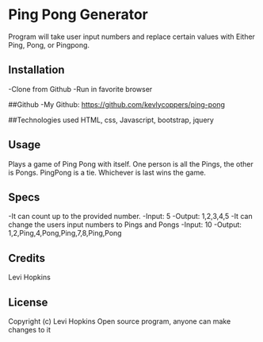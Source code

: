 # Ping Pong Generator

Program will take user input numbers and replace certain values with Either Ping, Pong, or Pingpong.

## Installation

-Clone from Github
-Run in favorite browser

##Github
-My Github: https://github.com/kevlycoppers/ping-pong


##Technologies used
HTML, css, Javascript, bootstrap, jquery

## Usage

Plays a game of Ping Pong with itself. One person is all the Pings, the other is Pongs. PingPong is a tie. Whichever is last wins the game.


## Specs
-It can count up to the provided number.
-Input: 5
-Output: 1,2,3,4,5
-It can change the users input numbers to Pings and Pongs
-Input: 10
-Output: 1,2,Ping,4,Pong,Ping,7,8,Ping,Pong

## Credits

Levi Hopkins

## License
Copyright (c)  Levi Hopkins
Open source program, anyone can make changes to it

